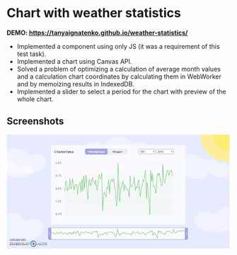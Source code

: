 # Chart with weather statistics

**DEMO: https://tanyaignatenko.github.io/weather-statistics/**

 * Implemented a component using only JS (it was a requirement of this test task).
 * Implemented a chart using Canvas API.
 * Solved a problem of optimizing a calculation of average month values and a calculation chart coordinates by calculating them in WebWorker and by memoizing results in IndexedDB.
 * Implemented a slider to select a period for the chart with preview of the whole chart.

## Screenshots
![App screenshots](assets/images/app.gif)
